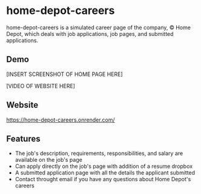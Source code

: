 # home-depot-careers
home-depot-careers is a simulated career page of the company, © Home Depot, which deals with job applications, job pages, and submitted applications.
## Demo
[INSERT SCREENSHOT OF HOME PAGE HERE]

[VIDEO OF WEBSITE HERE]
## Website
https://home-depot-careers.onrender.com/
## Features
- The job's description, requirements, responsibilities, and salary are available on the job's page
- Can apply directly on the job's page with addition of a resume dropbox
- A submitted application page with all the details the applicant submitted
- Contact throught email if you have any questions about Home Depot's careers

